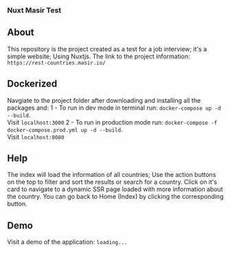 ### Nuxt Masir Test

## About

This repository is the project created as a test for a job interview; it's a simple website; Using Nuxtjs.
The link to the project information:
`https://rest-countries.masir.io/`

## Dockerized

Navgiate to the project folder after downloading and installing all the packages and:
1 - To run in dev mode in terminal run: `docker-compose up -d --build`. <br>
Visit `localhost:3000`
2 - To run in production mode run: `docker-compose -f docker-compose.prod.yml up -d --build`. <br>
Visit `localhost:8080`

## Help

The index will load the information of all countries; Use the action buttons on the top to filter and sort the results or search for a country.
Click on it's card to navigate to a dynamic SSR page loaded with more information about the country.
You can go back to Home (Index) by clicking the corresponding button.

## Demo

Visit a demo of the application:
`loading...`
